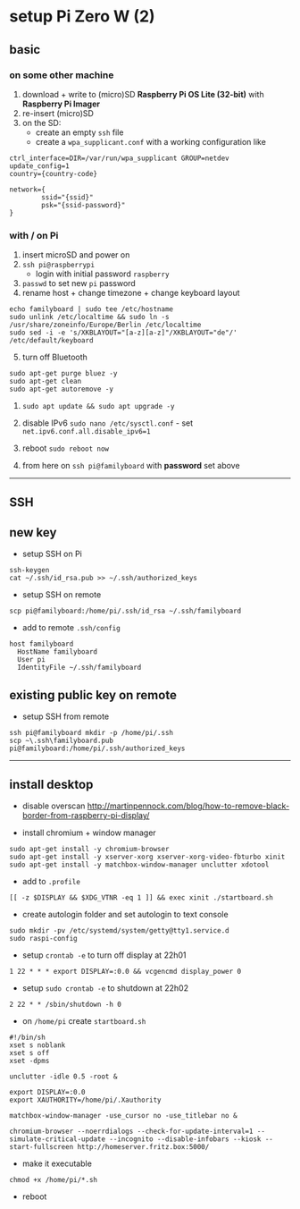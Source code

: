# setup Pi Zero W (2)

## basic

### on some other machine

1. download + write to (micro)SD **Raspberry Pi OS Lite (32-bit)** with **Raspberry Pi Imager**
1. re-insert (micro)SD
1. on the SD:
   - create an empty `ssh` file
   - create a `wpa_supplicant.conf` with a working configuration like

```text
ctrl_interface=DIR=/var/run/wpa_supplicant GROUP=netdev
update_config=1
country={country-code}

network={
        ssid="{ssid}"
        psk="{ssid-password}"
}
```

### with / on Pi

1. insert microSD and power on
1. `ssh pi@raspberrypi`
   - login with initial password `raspberry`
1. `passwd` to set new `pi` password
1. rename host + change timezone + change keyboard layout

```shell
echo familyboard | sudo tee /etc/hostname
sudo unlink /etc/localtime && sudo ln -s /usr/share/zoneinfo/Europe/Berlin /etc/localtime
sudo sed -i -e 's/XKBLAYOUT="[a-z][a-z]"/XKBLAYOUT="de"/' /etc/default/keyboard
```

5. turn off Bluetooth

```shell
sudo apt-get purge bluez -y
sudo apt-get clean
sudo apt-get autoremove -y
```
1. `sudo apt update && sudo apt upgrade -y`

7. disable IPv6 `sudo nano /etc/sysctl.conf` - set `net.ipv6.conf.all.disable_ipv6=1`
1. reboot `sudo reboot now`
1. from here on `ssh pi@familyboard` with **password** set above

----

## SSH

## new key

- setup SSH on Pi

```
ssh-keygen
cat ~/.ssh/id_rsa.pub >> ~/.ssh/authorized_keys
```

- setup SSH on remote

```
scp pi@familyboard:/home/pi/.ssh/id_rsa ~/.ssh/familyboard
```
- add to remote `.ssh/config`

```
host familyboard
  HostName familyboard
  User pi
  IdentityFile ~/.ssh/familyboard
```

## existing public key on remote

- setup SSH from remote

```shell
ssh pi@familyboard mkdir -p /home/pi/.ssh
scp ~\.ssh\familyboard.pub pi@familyboard:/home/pi/.ssh/authorized_keys
```

----

## install desktop

- disable overscan <http://martinpennock.com/blog/how-to-remove-black-border-from-raspberry-pi-display/>

- install chromium + window manager

```shell
sudo apt-get install -y chromium-browser
sudo apt-get install -y xserver-xorg xserver-xorg-video-fbturbo xinit
sudo apt-get install -y matchbox-window-manager unclutter xdotool
```

- add to `.profile`

```
[[ -z $DISPLAY && $XDG_VTNR -eq 1 ]] && exec xinit ./startboard.sh
```

- create autologin folder and set autologin to text console

```
sudo mkdir -pv /etc/systemd/system/getty@tty1.service.d
sudo raspi-config
```

- setup `crontab -e` to turn off display at 22h01

```
1 22 * * * export DISPLAY=:0.0 && vcgencmd display_power 0
```

- setup `sudo crontab -e` to shutdown at 22h02

```
2 22 * * /sbin/shutdown -h 0
```

- on `/home/pi` create `startboard.sh`

```shell
#!/bin/sh
xset s noblank
xset s off
xset -dpms

unclutter -idle 0.5 -root &

export DISPLAY=:0.0
export XAUTHORITY=/home/pi/.Xauthority

matchbox-window-manager -use_cursor no -use_titlebar no &

chromium-browser --noerrdialogs --check-for-update-interval=1 --simulate-critical-update --incognito --disable-infobars --kiosk --start-fullscreen http://homeserver.fritz.box:5000/
```

- make it executable

```
chmod +x /home/pi/*.sh
```

- reboot